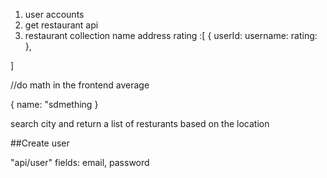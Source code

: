 1. user accounts
2. get restaurant api
3. restaurant collection
name
address
rating :[
    {
        userId:
        username:
        rating:
    },


]


//do math in the frontend average


{
    name: "sdmething
}

search city and return a list of resturants based on the location


##Create user

"api/user"
fields: email, password
